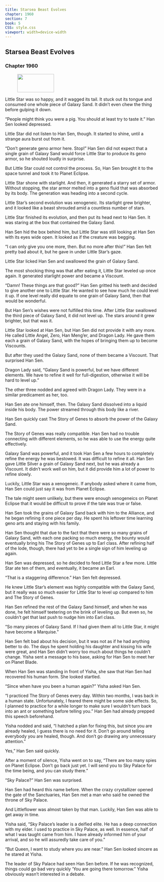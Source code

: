 ```yaml
---
title: Starsea Beast Evolves
chapter: 1960
section: 7
book: 5
CSS: style.css
viewport: width=device-width
---
```


## Starsea Beast Evolves

### Chapter 1960

<figure>
	<img src="../Images/gem.gif" alt="" id="gem" width="120" height="60" />
</figure>

Little Star was so happy, and it wagged its tail. It stuck out its tongue and consumed one whole piece of Galaxy Sand. It didn’t even chew the thing before gulping it down.

“People might think you were a pig. You should at least try to taste it.” Han Sen looked depressed.

Little Star did not listen to Han Sen, though. It started to shine, until a strange aura burst out from it.

“Don’t generate geno armor here. Stop!” Han Sen did not expect that a single grain of Galaxy Sand would force Little Star to produce its geno armor, so he shouted loudly in surprise.

But Little Star could not control the process. So, Han Sen brought it to the space tunnel and took it to Planet Eclipse.

Little Star shone with starlight. And then, it generated a starry set of armor. Without stopping, the star armor melted into a geno fluid that was absorbed by its body. The generation was heading into a second cycle.

Little Star’s second evolution was xenogeneic. Its starlight grew brighter, and it looked like a beast shrouded amid a countless number of stars.

Little Star finished its evolution, and then put its head next to Han Sen. It was staring at the box that contained the Galaxy Sand.

Han Sen hid the box behind him, but Little Star was still looking at Han Sen with its eyes wide open. It looked as if the creature was begging.

“I can only give you one more, then. But no more after this!” Han Sen felt pretty bad about it, but he gave in under Little Star’s gaze.

Little Star licked Han Sen and swallowed the grain of Galaxy Sand.

The most shocking thing was that after eating it, Little Star leveled up once again. It generated starlight power and became a Viscount.

“Damn! These things are that good?” Han Sen gritted his teeth and decided to give another one to Little Star. He wanted to see how much he could level it up. If one level really did equate to one grain of Galaxy Sand, then that would be wonderful.

But Han Sen’s wishes were not fulfilled this time. After Little Star swallowed the third piece of Galaxy Sand, it did not level up. The stars around it grew brighter, but that was it.

Little Star looked at Han Sen, but Han Sen did not provide it with any more. He called Little Angel, Zero, Han Meng’er, and Dragon Lady. He gave them each a grain of Galaxy Sand, with the hopes of bringing them up to become Viscounts.

But after they used the Galaxy Sand, none of them became a Viscount. That surprised Han Sen.

Dragon Lady said, “Galaxy Sand is powerful, but we have different elements. We have to refine it well for full-digestion, otherwise it will be hard to level up.”

The other three nodded and agreed with Dragon Lady. They were in a similar predicament as her, too.

Han Sen ate one himself, then. The Galaxy Sand dissolved into a liquid inside his body. The power streamed through this body like a river.

Han Sen quickly cast The Story of Genes to absorb the power of the Galaxy Sand.

The Story of Genes was really compatible. Han Sen had no trouble connecting with different elements, so he was able to use the energy quite effectively.

Galaxy Sand was powerful, and it took Han Sen a few hours to completely refine the energy he was bestowed. It was difficult to refine it all. Han Sen gave Little Silver a grain of Galaxy Sand next, but he was already a Viscount. It didn’t work well on him, but it did provide him a lot of power to refine slowly.

Luckily, Little Star was a xenogeneic. If anybody asked where it came from, Han Sen could just say it was from Planet Eclipse.

The tale might seem unlikely, but there were enough xenogeneics on Planet Eclipse that it would be difficult to prove if the tale was true or false.

Han Sen took the grains of Galaxy Sand back with him to the Alliance, and he began refining it one piece per day. He spent his leftover time learning geno arts and staying with his family.

Han Sen thought that due to the fact that there were so many grains of Galaxy Sand, with each one packing so much energy, the bounty would eventually bring his The Story of Genes up to Earl class. After refining half of the lode, though, there had yet to be a single sign of him leveling up again.

Han Sen was depressed, so he decided to feed Little Star a few more. Little Star ate ten of them, and eventually, it became an Earl.

“That is a staggering difference.” Han Sen felt depressed.

He knew Little Star’s element was highly compatible with the Galaxy Sand, but it really was so much easier for Little Star to level up compared to him and The Story of Genes.

Han Sen refined the rest of the Galaxy Sand himself, and when he was done, he felt himself teetering on the brink of leveling up. But even so, he couldn’t get that last push to nudge him into Earl class.

“So many pieces of Galaxy Sand. If I had given them all to Little Star, it might have become a Marquise.”

Han Sen felt bad about his decision, but it was not as if he had anything better to do. The days he spent holding his daughter and kissing his wife were great, and Han Sen didn’t worry too much about things he couldn’t change. Yisha sent a message to his base, asking for Han Sen to meet her on Planet Blade.

When Han Sen was standing in front of Yisha, she saw that Han Sen had recovered his human form. She looked startled.

“Since when have you been a human again?” Yisha asked Han Sen.

“I practiced The Story of Genes every day. Within two months, I was back in a human state. Unfortunately, I feared there might be some side effects. So, I planned to practice for a while longer to make sure I wouldn’t turn back into an ant or something before telling you.” Han Sen had already prepped this speech beforehand.

Yisha nodded and said, “I hatched a plan for fixing this, but since you are already healed, I guess there is no need for it. Don’t go around telling everybody you are healed, though. And don’t go drawing any unnecessary attention.”

Yes,” Han Sen said quickly.

After a moment of silence, Yisha went on to say, “There are too many spies on Planet Eclipse. Don’t go back just yet. I will send you to Sky Palace for the time being, and you can study there.”

“Sky Palace?” Han Sen was surprised.

Han Sen had heard this name before. When the crazy crystallizer opened the gate of the Sanctuaries, Han Sen met a man who said he owned the throne of Sky Palace.

And Littleflower was almost taken by that man. Luckily, Han Sen was able to get away in time.

Yisha said, “Sky Palace’s leader is a deified elite. He has a deep connection with my elder. I used to practice in Sky Palace, as well. In essence, half of what I was taught came from him. I have already informed him of your arrival, and so he will assuredly take care of you.”

“But Queen, I want to study where you are near.” Han Sen looked sincere as he stared at Yisha.

The leader of Sky Palace had seen Han Sen before. If he was recognized, things could go bad very quickly ‘You are going there tomorrow.” Yisha obviously wasn’t interested in a debate.